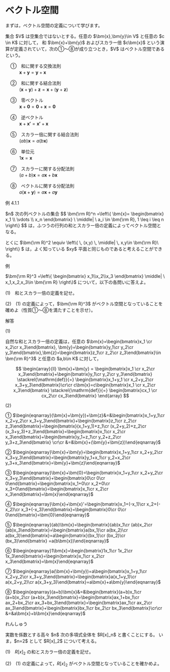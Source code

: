 # ベクトル空間

まずは，ベクトル空間の定義について学びます。

<div class="def">
<p>
集合 $V$ は空集合ではないとする。任意の $\bm{x},\bm{y}\in V$ と任意の $c \in K$ に対して，
和 $\bm{x}+\bm{y}$ およびスカラー倍 $c\bm{x}$ という演算が定義されていて，次の①～⑧が成り立つとき，$V$ はベクトル空間であるという。
<div style="padding-left:1rem;">

①　和に関する交換法則<br>　　$\bm{x}+\bm{y}=\bm{y}+\bm{x}$

②　和に関する結合法則<br>　　$(\bm{x}+\bm{y})+\bm{z}=\bm{x}+(\bm{y}+\bm{z})$

③　零ベクトル<br>　　$\bm{x}+\bm{0}=\bm{0}+\bm{x}=\bm{0}$

④　逆ベクトル<br>　　$\bm{x}+\bm{x'}=\bm{x'}+\bm{x}$

⑤　スカラー倍に関する結合法則<br>　　$(ab)\bm{x}=a(b\bm{x})$

⑥　単位元<br>　　$1\bm{x}=\bm{x}$

⑦　スカラーに関する分配法則<br>　　$(a+b)\bm{x}=a\bm{x}+b\bm{x}$

⑧　ベクトルに関する分配法則<br>　　$a(\bm{x}+\bm{y})=a\bm{x}+a\bm{y}$
</div>
</p>
</div>

<div class="eg-label">例 4.1.1</div>
<div class="eg-text">
<p>
$n$ 次の列ベクトルの集合
$$
\bm{\rm R}^n
=\left\{
	\bm{x}=
	\begin{bmatrix}
		x_1 \\ \vdots \\ x_n
	\end{bmatrix}
	\ \middle| \ 
	a_i \in \bm{\rm R}, 1 \leq i \leq n
\right\}
$$
は，ふつうの行列の和とスカラー倍の定義によってベクトル空間となる。
</p>
<p>
とくに $\bm{\rm R}^2
\equiv \left\{
	\, (x,y)
	\, \middle| \, 
	x,y\in \bm{\rm R}\ 
\right\}
$ は，よく知っている $xy$ 平面と同じものであると考えることができる。
</p>
</div>

<div class="ex">
<span class="ex-circle1">例</span>
<p>
$\bm{\rm R}^3
=\left\{
	\begin{bmatrix}
		x_1\\x_2\\x_3
	\end{bmatrix}
	\middle|
	\ x_1,x_2,x_3\in \bm{\rm R} 
\right\}$ について，以下の各問いに答えよ。

$(1)$　和とスカラー倍の定義を記せ。

$(2)$　$(1)$ の定義によって，$\bm{\rm R}^3$ がベクトル空間となっていることを確めよ（性質①～⑧を満たすことを示せ）。 
</p>

</div>

解答

$(1)$
<div class="answer">
<p class="answer-text">
自然な和とスカラー倍の定義は，任意の
$\bm{x}=\begin{bmatrix}x_1 \cr x_2\cr x_3\end{bmatrix}, \bm{y}=\begin{bmatrix}y_1\cr y_2\cr y_3\end{bmatrix},\bm{z}=\begin{bmatrix}z_1\cr z_2\cr z_3\end{bmatrix}\in \bm{\rm R}^3$ と任意の $a,b\in K$ に対して，


$$
\begin{array}{ll}
\bm{x}+\bm{y} = \begin{bmatrix}x_1 \cr x_2\cr x_3\end{bmatrix}+\begin{bmatrix}y_1\cr y_2\cr y_3\end{bmatrix} 
\stackrel{\mathrm{def}}{=}
\begin{bmatrix}x_1+y_1 \cr x_2+y_2\cr x_3+y_3\end{bmatrix}\cr\cr
c\bm{x}=c\begin{bmatrix}x_1 \cr x_2\cr x_3\end{bmatrix}
\stackrel{\mathrm{def}}{=}
\begin{bmatrix}cx_1 \cr cx_2\cr cx_3\end{bmatrix}
\end{array}
$$

</p>

$(2)$
<p class="answer-text">
①
$\begin{eqnarray}(\bm{x}+\bm{y})+\bm{z}&=&\begin{bmatrix}x_1+y_1\cr x_2+y_2\cr x_3+y_3\end{bmatrix}+\begin{bmatrix}z_1\cr z_2\cr z_3\end{bmatrix}=\begin{bmatrix}(x_1+y_1)+z_1\cr (x_2+y_2)+z_2\cr (x_3+y_3)+z_3\end{bmatrix}=\begin{bmatrix}x_1\cr x_2\cr x_3\end{bmatrix}+\begin{bmatrix}y_1+z_1\cr y_2+z_2\cr y_3+z_3\end{bmatrix}
\cr\cr &=&\bm{x}+(\bm{y}+\bm{z})\end{eqnarray}$

②
$\begin{eqnarray}\bm{x}+\bm{y}=\begin{bmatrix}x_1+y_1\cr x_2+y_2\cr x_3+y_3\end{bmatrix}=\begin{bmatrix}y_1+x_1\cr y_2+x_2\cr y_3+x_3\end{bmatrix}=\bm{y}+\bm{z}\end{eqnarray}$

③
$\begin{eqnarray}\bm{x}+\bm{0}=\begin{bmatrix}x_1+y_1\cr x_2+y_2\cr x_3+y_3\end{bmatrix}+\begin{bmatrix}0\cr 0\cr 0\end{bmatrix}=\begin{bmatrix}x_1+0\cr x_2+0\cr x_3+0\end{bmatrix}=\begin{bmatrix}x_1\cr x_2\cr x_3\end{bmatrix}=\bm{x}\end{eqnarray}$

④
$\begin{eqnarray}\bm{x}+\bm{x}'=\begin{bmatrix}x_1+(-x_1)\cr x_2+(-x_2)\cr x_3+(-x_3)\end{bmatrix}=\begin{bmatrix}0\cr 0\cr 0\end{bmatrix}=\bm{0}\end{eqnarray}$

⑤
$\begin{eqnarray}(ab)\bm{x}=\begin{bmatrix}(ab)x_1\cr (ab)x_2\cr (ab)x_3\end{bmatrix}=\begin{bmatrix}a(bx_1)\cr a(bx_2)\cr a(bx_3)\end{bmatrix}=a\begin{bmatrix}(bx_1)\cr (bx_2)\cr (bx_3)\end{bmatrix} =a(b\bm{x})\end{eqnarray}$

⑥
$\begin{eqnarray}1\bm{x}=\begin{bmatrix}1x_1\cr 1x_2\cr 1x_3\end{bmatrix}=\begin{bmatrix}x_1\cr x_2\cr x_3\end{bmatrix}=\bm{x}\end{eqnarray}$

⑦
$\begin{eqnarray}a(\bm{x}+\bm{y})=a\begin{bmatrix}x_1+y_1\cr x_2+y_2\cr x_3+y_3\end{bmatrix}=\begin{bmatrix}a(x_1+y_1)\cr a(x_2+y_2)\cr a(x_3+y_3)\end{bmatrix}=a\bm{x}+a\bm{y}\end{eqnarray}$

⑧
$\begin{eqnarray}(a+b)\bm{x}&=&\begin{bmatrix}(a+b)x_1\cr (a+b)x_2\cr (a+b)x_3\end{bmatrix}=\begin{bmatrix}ax_1+bx_1\cr ax_2+bx_2\cr ax_3+bx_3\end{bmatrix}=\begin{bmatrix}ax_1\cr ax_2\cr ax_3\end{bmatrix}+\begin{bmatrix}bx_1\cr bx_2\cr bx_3\end{bmatrix}\cr\cr &=&a\bm{x}+b\bm{x}\end{eqnarray}$
</p>
</div>

<div class="prob">
<span class="prob-label">れんしゅう</span>
<p>
実数を係数とする高々 $n$ 次の多項式全体を $R[x]_n$ と書くことにする。 いま，$n=2$ として $R[x]_2$ について考える。 

$(1)$　$R[x]_2$ の和とスカラー倍の定義を記せ。

$(2)$　$(1)$ の定義によって，$R[x]_2$ がベクトル空間となっていることを確かめよ。
</p>
</div>